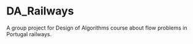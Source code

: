 # DA_Railways
A group project for Design of Algorithms course about flow problems in Portugal railways.
